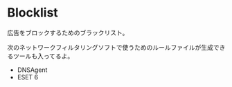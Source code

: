 # Blocklist

広告をブロックするためのブラックリスト。

次のネットワークフィルタリングソフトで使うためのルールファイルが生成できるツールも入ってるよ。

- DNSAgent
- ESET 6
